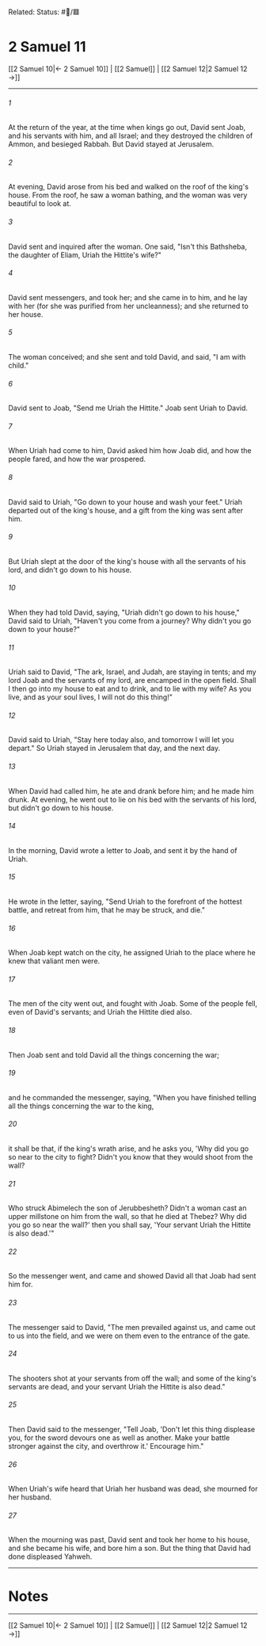 Related:
Status: #📖/🟥
# 2 Samuel 11

[[2 Samuel 10|← 2 Samuel 10]] | [[2 Samuel]] | [[2 Samuel 12|2 Samuel 12 →]]
***



###### 1 
At the return of the year, at the time when kings go out, David sent Joab, and his servants with him, and all Israel; and they destroyed the children of Ammon, and besieged Rabbah. But David stayed at Jerusalem. 

###### 2 
At evening, David arose from his bed and walked on the roof of the king's house. From the roof, he saw a woman bathing, and the woman was very beautiful to look at. 

###### 3 
David sent and inquired after the woman. One said, "Isn't this Bathsheba, the daughter of Eliam, Uriah the Hittite's wife?" 

###### 4 
David sent messengers, and took her; and she came in to him, and he lay with her (for she was purified from her uncleanness); and she returned to her house. 

###### 5 
The woman conceived; and she sent and told David, and said, "I am with child." 

###### 6 
David sent to Joab, "Send me Uriah the Hittite." Joab sent Uriah to David. 

###### 7 
When Uriah had come to him, David asked him how Joab did, and how the people fared, and how the war prospered. 

###### 8 
David said to Uriah, "Go down to your house and wash your feet." Uriah departed out of the king's house, and a gift from the king was sent after him. 

###### 9 
But Uriah slept at the door of the king's house with all the servants of his lord, and didn't go down to his house. 

###### 10 
When they had told David, saying, "Uriah didn't go down to his house," David said to Uriah, "Haven't you come from a journey? Why didn't you go down to your house?" 

###### 11 
Uriah said to David, "The ark, Israel, and Judah, are staying in tents; and my lord Joab and the servants of my lord, are encamped in the open field. Shall I then go into my house to eat and to drink, and to lie with my wife? As you live, and as your soul lives, I will not do this thing!" 

###### 12 
David said to Uriah, "Stay here today also, and tomorrow I will let you depart." So Uriah stayed in Jerusalem that day, and the next day. 

###### 13 
When David had called him, he ate and drank before him; and he made him drunk. At evening, he went out to lie on his bed with the servants of his lord, but didn't go down to his house. 

###### 14 
In the morning, David wrote a letter to Joab, and sent it by the hand of Uriah. 

###### 15 
He wrote in the letter, saying, "Send Uriah to the forefront of the hottest battle, and retreat from him, that he may be struck, and die." 

###### 16 
When Joab kept watch on the city, he assigned Uriah to the place where he knew that valiant men were. 

###### 17 
The men of the city went out, and fought with Joab. Some of the people fell, even of David's servants; and Uriah the Hittite died also. 

###### 18 
Then Joab sent and told David all the things concerning the war; 

###### 19 
and he commanded the messenger, saying, "When you have finished telling all the things concerning the war to the king, 

###### 20 
it shall be that, if the king's wrath arise, and he asks you, 'Why did you go so near to the city to fight? Didn't you know that they would shoot from the wall? 

###### 21 
Who struck Abimelech the son of Jerubbesheth? Didn't a woman cast an upper millstone on him from the wall, so that he died at Thebez? Why did you go so near the wall?' then you shall say, 'Your servant Uriah the Hittite is also dead.'" 

###### 22 
So the messenger went, and came and showed David all that Joab had sent him for. 

###### 23 
The messenger said to David, "The men prevailed against us, and came out to us into the field, and we were on them even to the entrance of the gate. 

###### 24 
The shooters shot at your servants from off the wall; and some of the king's servants are dead, and your servant Uriah the Hittite is also dead." 

###### 25 
Then David said to the messenger, "Tell Joab, 'Don't let this thing displease you, for the sword devours one as well as another. Make your battle stronger against the city, and overthrow it.' Encourage him." 

###### 26 
When Uriah's wife heard that Uriah her husband was dead, she mourned for her husband. 

###### 27 
When the mourning was past, David sent and took her home to his house, and she became his wife, and bore him a son. But the thing that David had done displeased Yahweh.

---
# Notes


***
[[2 Samuel 10|← 2 Samuel 10]] | [[2 Samuel]] | [[2 Samuel 12|2 Samuel 12 →]]
